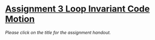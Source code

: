 # [Assignment 3 Loop Invariant Code Motion](https://www.overleaf.com/read/xctvxpqvxrvk)

*Please click on the title for the assignment handout.*
